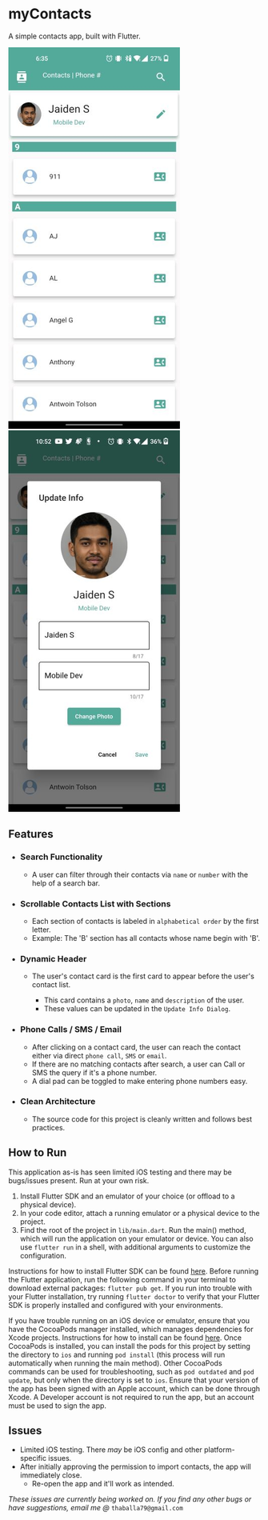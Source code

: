 # myContacts

A simple contacts app, built with Flutter.

![myContacts Homepage](https://github.com/BrianJr03/myContacts/blob/master/myContacts_homepage_tiny.jpg)
![Update Info Dialog](https://github.com/BrianJr03/myContacts/blob/master/updateInfoDialog_tiny.jpg)

## Features

- ### Search Functionality
  - A user can filter through their contacts via `name` or `number` with the help of a search bar.
  
- ### Scrollable Contacts List with Sections
  - Each section of contacts is labeled in `alphabetical order` by the first letter.
  - Example: The 'B' section has all contacts whose name begin with 'B'.
  
- ### Dynamic Header
  - The user's contact card is the first card to appear before the user's contact list.
  
    - This card contains a `photo`, `name` and `description` of the user. 
    - These values can be updated in the `Update Info Dialog`.
    
- ### Phone Calls / SMS / Email
  - After clicking on a contact card, the user can reach the contact either via direct `phone call`, `SMS` or `email`.
  - If there are no matching contacts after search, a user can Call or SMS the query if it's a phone number.
  - A dial pad can be toggled to make entering phone numbers easy.
  
- ### Clean Architecture
  - The source code for this project is cleanly written and follows best practices.

## How to Run
This application as-is has seen limited iOS testing and there may be bugs/issues present. Run at your own risk.
1. Install Flutter SDK and an emulator of your choice (or offload to a physical device).
2. In your code editor, attach a running emulator or a physical device to the project.
3. Find the root of the project in `lib/main.dart`. Run the main() method, which will run the application on your emulator or device. You can also use `flutter run` in a shell, with additional arguments to customize the configuration.

Instructions for how to install Flutter SDK can be found [here](https://docs.flutter.dev/get-started/install). Before running the Flutter application, run the following command in your terminal to download external packages: `flutter pub get`. If you run into trouble with your Flutter installation, try running `flutter doctor` to verify that your Flutter SDK is properly installed and configured with your environments.

If you have trouble running on an iOS device or emulator, ensure that you have the CocoaPods manager installed, which manages dependencies for Xcode projects. Instructions for how to install can be found [here](https://guides.cocoapods.org/using/getting-started.html). Once CocoaPods is installed, you can install the pods for this project by setting the directory to `ios` and running `pod install` (this process will run automatically when running the main method). Other CocoaPods commands can be used for troubleshooting, such as `pod outdated` and `pod update`, but only when the directory is set to `ios`. Ensure that your version of the app has been signed with an Apple account, which can be done through Xcode. A Developer account is not required to run the app, but an account must be used to sign the app.

## Issues
 - Limited iOS testing. There *may* be iOS config and other platform-specific issues.
 - After initially approving the permission to import contacts, the app will immediately close. 
   - Re-open the app and it'll work as intended.

*These issues are currently being worked on. If you find any other bugs or have suggestions, email me @* `thaballa79@gmail.com`
